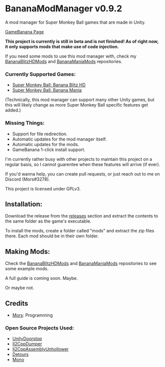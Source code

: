 # BananaModManager v0.9.2

A mod manager for Super Monkey Ball games that are made in Unity.

[GameBanana Page](https://gamebanana.com/tools/7464)

**This project is currently is still in beta and is not finished! As of right now, it only supports mods that make use of code injection.**

If you need some mods to use this mod manager with, check my [BananaBlitzHDMods](https://github.com/MorsGames/BananaBlitzHDMods) and [BananaManiaMods](https://github.com/MorsGames/BananaManiaMods) repositories.

### Currently Supported Games:
- [Super Monkey Ball: Banana Blitz HD](https://store.steampowered.com/app/1061730/Super_Monkey_Ball_Banana_Blitz_HD)
- [Super Monkey Ball: Banana Mania](https://store.steampowered.com/app/1316910/Super_Monkey_Ball_Banana_Mania/)

(Technically, this mod manager can support many other Unity games, but this will likely change as more Super Monkey Ball specific features get added.)

### Missing Things:
- Support for file redirection.
- Automatic updates for the mod manager itself.
- Automatic updates for the mods.
- GameBanana 1-click install support.

I'm currently rather busy with other projects to maintain this project on a regular basis, so I cannot guarentee when these features will arrive (if ever).

If you'd wanna help, you can create pull requests, or just reach out to me on Discord (Mors#3278).

This project is licensed under GPLv3.

## Installation:
Download the release from the [releases](https://github.com/MorsGames/BananaModManager/releases) section and extract the contents to the same folder as the game's executable.

To install the mods, create a folder called "mods" and extract the zip files there. Each mod should be in their own folder.

## Making Mods:
Check the [BananaBlitzHDMods](https://github.com/MorsGames/BananaBlitzHDMods) and [BananaManiaMods](https://github.com/MorsGames/BananaManiaMods) repositories to see some example mods.

A full guide is coming soon. Maybe. 

Or maybe not.

## Credits
- [Mors](http://mors-games.com): Programming

### Open Source Projects Used:
- [UnityDoorstop](https://github.com/NeighTools/UnityDoorstop)
- [Il2CppDumper](https://github.com/Perfare/Il2CppDumper)
- [Il2CppAssemblyUnhollower](https://github.com/knah/Il2CppAssemblyUnhollower)
- [Detours](https://github.com/microsoft/Detours)
- [Mono](https://github.com/mono/mono)